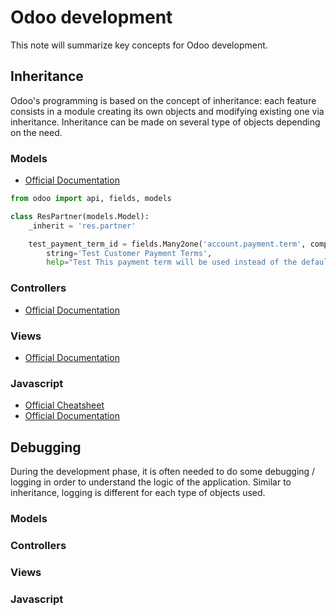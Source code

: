 # Odoo development
This note will summarize key concepts for Odoo development.

## Inheritance
Odoo's programming is based on the concept of inheritance: each feature consists in a module creating its own objects and modifying existing one via inheritance. Inheritance can be made on several type of objects depending on the need.

### Models
- [Official Documentation](https://www.odoo.com/documentation/13.0/reference/orm.html#inheritance-and-extension)
```python
from odoo import api, fields, models

class ResPartner(models.Model):
    _inherit = 'res.partner'

    test_payment_term_id = fields.Many2one('account.payment.term', company_dependent=False, 
        string='Test Customer Payment Terms',
        help="Test This payment term will be used instead of the default one for sales orders and customer invoices")
```

### Controllers
- [Official Documentation](https://www.odoo.com/documentation/13.0/reference/http.html#controllers)

### Views
- [Official Documentation](https://www.odoo.com/documentation/13.0/reference/views.html#inheritance)

### Javascript
- [Official Cheatsheet](https://www.odoo.com/documentation/13.0/reference/javascript_cheatsheet.html#modifying-an-existing-field-widget)
- [Official Documentation](https://www.odoo.com/documentation/13.0/reference/javascript_reference.html#inheritance)

## Debugging
During the development phase, it is often needed to do some debugging / logging in order to understand the logic of the application. Similar to inheritance, logging is different for each type of objects used.

### Models

### Controllers

### Views

### Javascript
